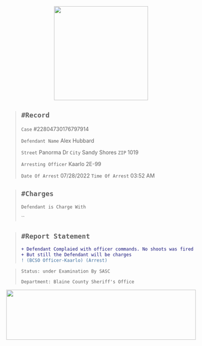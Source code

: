 <div align="center">
<img width="250" height="auto" src="https://forum.nes-newlife.de/wcf/image-proxy/?key=f0c867469b101ad75cd2f12f2b055a36eb57b55bdaaa536c7a77576c58b9ae87-aHR0cHM6Ly9pLmliYi5jby9zYndMVFZYL1l1WHRjVDIucG5n" />
</div>


> `#Record`
> ---
> `Case` #22804730176797914
>
> `Defendant Name` Alex Hubbard
>
> `Street` Panorma Dr `City` Sandy Shores `ZIP` 1019
>
> `Arresting Officer` Kaarlo 2E-99
>
> `Date Of Arrest` 07/28/2022 `Time Of Arrest` 03:52 AM

> `#Charges`
> ---
> `Defendant is Charge With` 
> 
> ``

> `#Report Statement`
> ---
> ```diff
> + Defendant Complaied with officer commands. No shoots was fired on scene. 
> + But still the Defendant will be charges
> ! (BCSO Officer-Kaarlo) (Arrest)
> ```

> `Status: under Examination By SASC`
>
> `Department: Blaine County Sheriff's Office`

<div align="center">
<img width="100%" height="133" src="https://i.imgur.com/yi59mtr.png" />
</div>
